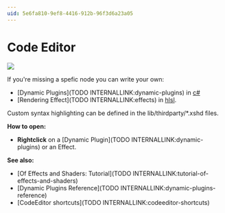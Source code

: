 ```yaml
---
uid: 5e6fa810-9ef8-4416-912b-96f3d6a23a05
---
```


# Code Editor

![](~/img/CodeEditor.png "")   



If you're missing a spefic node you can write your own:  
* [Dynamic Plugins](TODO INTERNALLINK:dynamic-plugins) in <a href="http://en.wikipedia.org/wiki/C_Sharp_%28programming_language%29" class="extURL" target="_blank">c#</a>   
* [Rendering Effect](TODO INTERNALLINK:effects) in <a href="http://en.wikipedia.org/wiki/High-level_shader_language" class="extURL" target="_blank">hlsl</a>.  

Custom syntax highlighting can be defined in the lib/thirdparty/*.xshd files.  

**How to open:**  
* **Rightclick** on a [Dynamic Plugin](TODO INTERNALLINK:dynamic-plugins) or an Effect.  

**See also:**  
* [Of Effects and Shaders: Tutorial](TODO INTERNALLINK:tutorial-of-effects-and-shaders)  
* [Dynamic Plugins Reference](TODO INTERNALLINK:dynamic-plugins-reference)  
* [CodeEditor shortcuts](TODO INTERNALLINK:codeeditor-shortcuts)  



